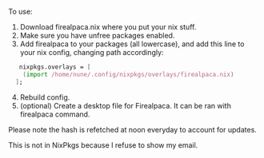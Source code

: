 To use:

1. Download firealpaca.nix where you put your nix stuff.
2. Make sure you have unfree packages enabled.
3. Add firealpaca to your packages (all lowercase), and add this line to your nix config, changing path accordingly:
```nix
   nixpkgs.overlays = [
    (import /home/nune/.config/nixpkgs/overlays/firealpaca.nix)
  ];
```
4. Rebuild config.
5. (optional) Create a desktop file for Firealpaca. It can be ran with firealpaca command.

Please note the hash is refetched at noon everyday to account for updates.

This is not in NixPkgs because I refuse to show my email.
